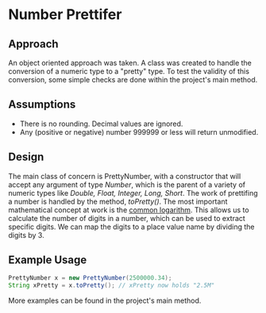 Number Prettifer
=================================================

Approach
-------------
An object oriented approach was taken.  A class was created to handle the conversion of a numeric type to a "pretty" type. To test the validity of this conversion, some simple checks are done within the project's main method.


Assumptions
-------------
- There is no rounding.  Decimal values are ignored.
- Any (positive or negative) number 999999 or less will return unmodified. 


Design
-------------
The main class of concern is PrettyNumber, with a constructor that will accept
any argument of type *Number*, which is the parent of a variety of numeric types like *Double, Float, Integer, Long, Short*.
The work of prettifing a number is handled by the method, *toPretty()*.
The most important mathematical concept at work is the [common logarithm](https://en.wikipedia.org/wiki/Common_logarithm).
This allows us to calculate the number of digits in a number, which can be used to extract specific digits. We can map 
the digits to a place value name by dividing the digits by 3.

Example Usage
-------------
```java
PrettyNumber x = new PrettyNumber(2500000.34);
String xPretty = x.toPretty(); // xPretty now holds "2.5M"
```
More examples can be found in the project's main method.